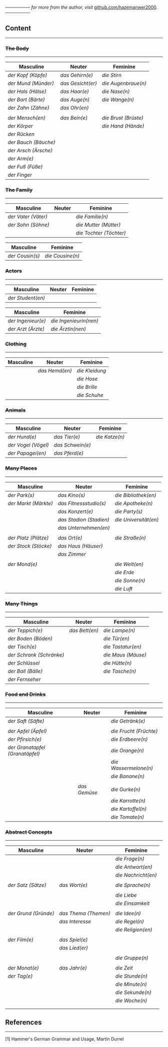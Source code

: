 ──────── *for more from the author, visit* [github.com/hazemanwer2000](https://github.com/hazemanwer2000). ────────
## Content
---
### ~~The Body~~
---

| Masculine            | Neuter            | Feminine             |
| -------------------- | ----------------- | -------------------- |
| *der Kopf (Köpfe)*   | *das Gehirn(e)*   | *die Stirn*          |
| *der Mund (Münder)*  | *das Gesicht(er)* | *die Augenbraue(n)*  |
| *der Hals (Hälse)*   | *das Haar(e)*     | *die Nase(n)*        |
| *der Bart (Bärte)*   | *das Auge(n)*     | *die Wange(n)*       |
| *der Zahn (Zähne)*   | *das Ohr(en)*     |                      |
|                      |                   |                      |
| *der Mensch(en)*     | *das Bein(e)*     | *die Brust (Brüste)* |
| *der Körper*         |                   | *die Hand (Hände)*   |
| *der Rücken*         |                   |                      |
| *der Bauch (Bäuche)* |                   |                      |
| *der Arsch (Ärsche)* |                   |                      |
| *der Arm(e)*         |                   |                      |
| *der Fuß (Füße)*     |                   |                      |
| *der Finger*         |                   |                      |

### ~~The Family~~
---

| Masculine           | Neuter | Feminine                |
| ------------------- | ------ | ----------------------- |
| *der Vater (Väter)* |        | *die Familie(n)*        |
| *der Sohn (Söhne)*  |        | *die Mutter (Mütter)*   |
|                     |        | *die Tochter (Töchter)* |

| Masculine       | Feminine         |
| --------------- | ---------------- |
| *der Cousin(s)* | *die Cousine(n)* |

### ~~Actors~~
---

| Masculine          | Neuter | Feminine |
| ------------------ | ------ | -------- |
| *der Student(en)*  |        |          |

| Masculine          | Feminine               |
| ------------------ | ---------------------- |
| *der Ingenieur(e)* | *die Ingenieurin(nen)* |
| *der Arzt (Ärzte)* | *die Ärztin(nen)*      |

### ~~Clothing~~
---

| Masculine | Neuter         | Feminine       |
| --------- | -------------- | -------------- |
|           | *das Hemd(en)* | *die Kleidung* |
|           |                | *die Hose*     |
|           |                | *die Brille*   |
|           |                | *die Schuhe*   |

### ~~Animals~~
---

| Masculine           | Neuter           | Feminine       |
| ------------------- | ---------------- | -------------- |
| *der Hund(e)*       | *das Tier(e)*    | *die Katze(n)* |
| *der Vogel (Vögel)* | *das Schwein(e)* |                |
| *der Papagei(en)*   | *das Pferd(e)*   |                |

### ~~Many Places~~
---

| Masculine            | Neuter                  | Feminine              |
| -------------------- | ----------------------- | --------------------- |
| *der Park(s)*        | *das Kino(s)*           | *die Bibliothek(en)*  |
| *der Markt (Märkte)* | *das Fitnessstudio(s)*  | *die Apotheke(n)*     |
|                      | *das Konzert(e)*        | *die Party(s)*        |
|                      | *das Stadion (Stadien)* | *die Universität(en)* |
|                      | *das Unternehmen(en)*   |                       |
|                      |                         |                       |
| *der Platz (Plätze)* | *das Ort(e)*            | *die Straße(n)*       |
| *der Stock (Stöcke)* | *das Haus (Häuser)*     |                       |
|                      | *das Zimmer*            |                       |
|                      |                         |                       |
| *der Mond(e)*        |                         | *die Welt(en)*        |
|                      |                         | *die Erde*            |
|                      |                         | *die Sonne(n)*        |
|                      |                         | *die Luft*            |

### ~~Many Things~~
---

| Masculine                | Neuter         | Feminine           |
| ------------------------ | -------------- | ------------------ |
| *der Teppich(e)*         | *das Bett(en)* | *die Lampe(n)*     |
| *der Boden (Böden)*      |                | *die Tür(en)*      |
| *der Tisch(e)*           |                | *die Tastatur(en)* |
| *der Schrank (Schränke)* |                | *die Maus (Mäuse)* |
| *der Schlüssel*          |                | *die Hütte(n)*     |
| *der Ball (Bälle)*       |                | *die Tasche(n)*    |
| *der Fernseher*          |                |                    |

### ~~Food and Drinks~~
---

| Masculine                       | Neuter       | Feminine               |
| ------------------------------- | ------------ | ---------------------- |
| *der Saft (Säfte)*              |              | *die Getränk(e)*       |
|                                 |              |                        |
| *der Apfel (Äpfel)*             |              | *die Frucht (Früchte)* |
| *der Pfirsich(e)*               |              | *die Erdbeere(n)*      |
| *der Granatapfel (Granatäpfel)* |              | *die Orange(n)*        |
|                                 |              | *die Wassermelone(n)*  |
|                                 |              | *die Banane(n)*        |
|                                 |              |                        |
|                                 | *das Gemüse* | *die Gurke(n)*         |
|                                 |              | *die Karrotte(n)*      |
|                                 |              | *die Kartoffel(n)*     |
|                                 |              | *die Tomate(n)*        |

### ~~Abstract Concepts~~
---

| Masculine            | Neuter               | Feminine            |
| -------------------- | -------------------- | ------------------- |
|                      |                      | *die Frage(n)*      |
|                      |                      | *die Antwort(en)*   |
|                      |                      | *die Nachricht(en)* |
|                      |                      |                     |
| *der Satz (Sätze)*   | *das Wort(e)*        | *die Sprache(n)*    |
|                      |                      |                     |
|                      |                      | *die Liebe*         |
|                      |                      | *die Einsamkeit*    |
|                      |                      |                     |
| *der Grund (Gründe)* | *das Thema (Themen)* | *die Idee(n)*       |
|                      | *das Interesse*      | *die Regel(n)*      |
|                      |                      | *die Religion(en)*  |
|                      |                      |                     |
| *der Film(e)*        | *das Spiel(e)*       |                     |
|                      | *das Lied(er)*       |                     |
|                      |                      |                     |
|                      |                      | *die Gruppe(n)*     |
|                      |                      |                     |
| *der Monat(e)*       | *das Jahr(e)*        | *die Zeit*          |
| *der Tag(e)*         |                      | *die Stunde(n)*     |
|                      |                      | *die Minute(n)*     |
|                      |                      | *die Sekunde(n)*    |
|                      |                      | *die Woche(n)*      |
|                      |                      |                     |
|                      |                      |                     |

## References
---
[1] Hammer's German Grammar and Usage, Martin Durrel